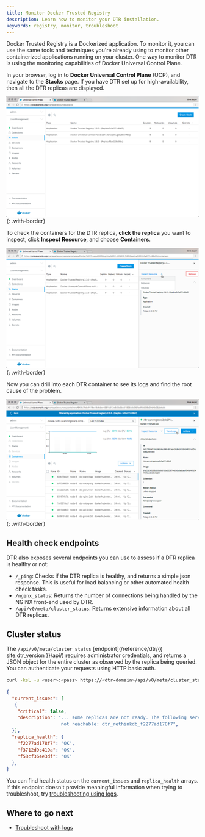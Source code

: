```yaml
---
title: Monitor Docker Trusted Registry
description: Learn how to monitor your DTR installation.
keywords: registry, monitor, troubleshoot
---
```


Docker Trusted Registry is a Dockerized application. To monitor it, you can
use the same tools and techniques you're already using to monitor other
containerized applications running on your cluster. One way to monitor
DTR is using the monitoring capabilities of Docker Universal Control Plane.

In your browser, log in to **Docker Universal Control Plane** (UCP), and
navigate to the **Stacks** page.
If you have DTR set up for high-availability, then all the DTR replicas are
displayed.

![](../../images/monitor-1.png){: .with-border}

To check the containers for the DTR replica, **click the replica** you want
to inspect, click **Inspect Resource**, and choose **Containers**.

![](../../images/monitor-2.png){: .with-border}

Now you can drill into each DTR container to see its logs and find the root
cause of the problem.

![](../../images/monitor-3.png){: .with-border}

## Health check endpoints

DTR also exposes several endpoints you can use to assess if a DTR replica
is healthy or not:

* `/_ping`: Checks if the DTR replica is healthy, and
returns a simple json response. This is useful for load balancing or other
automated health check tasks.
* `/nginx_status`: Returns the number of connections being handled by the
NGINX front-end used by DTR.
* `/api/v0/meta/cluster_status`: Returns extensive information about all DTR
replicas.

## Cluster status

The `/api/v0/meta/cluster_status` [endpoint](/reference/dtr/{{ site.dtr_version
}}/api/) requires administrator credentials, and returns a JSON object for the
entire cluster as observed by the replica being queried. You can authenticate
your requests using HTTP basic auth.

```bash
curl -ksL -u <user>:<pass> https://<dtr-domain>/api/v0/meta/cluster_status
```

```json
{
  "current_issues": [
   {
    "critical": false,
    "description": "... some replicas are not ready. The following servers are
                    not reachable: dtr_rethinkdb_f2277ad178f7",
  }],
  "replica_health": {
    "f2277ad178f7": "OK",
    "f3712d9c419a": "OK",
    "f58cf364e3df": "OK"
  },
}
```

You can find health status on the `current_issues` and `replica_health` arrays.
If this endpoint doesn't provide meaningful information when trying to
troubleshoot, try [troubleshooting using logs](troubleshoot-with-logs.md).

## Where to go next

- [Troubleshoot with logs](troubleshoot-with-logs.md)
